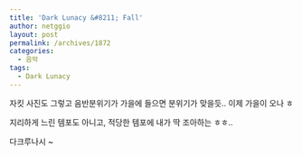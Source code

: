 ```yaml
---
title: 'Dark Lunacy &#8211; Fall'
author: netggio
layout: post
permalink: /archives/1872
categories:
  - 음악
tags:
  - Dark Lunacy
---
```

  
  
  
자킷 사진도 그렇고 음반분위기가 가을에 들으면 분위기가 맞을듯.. 이제 가을이 오나 ㅎ  
  
지리하게 느린 템포도 아니고, 적당한 템포에 내가 딱 조아하는 ㅎㅎ..   
  
다크루나시 ~